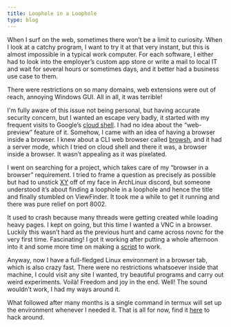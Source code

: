 ```yaml
---
title: Loophole in a Loophole
type: blog
---
```


When I surf on the web, sometimes there won’t be a limit to curiosity. When I look at a catchy program, I want to try it at that very instant, but this is almost impossible in a typical work computer. For each software, I either had to look into the employer’s custom app store or write a mail to local IT and wait for several hours or sometimes days, and it better had a business use case to them.

There were restrictions on so many domains, web extensions were out of reach, annoying Windows GUI. All in all, it was terrible!

I'm fully aware of this issue not being personal, but having accurate security concern, but I wanted an escape very badly, it started with my frequent visits to Google’s <a href="https://cloud.google.com/shell/docs"> cloud shell</a>. I had no idea about the “web-preview” feature of it. Somehow, I came with an idea of having a browser inside a browser. I knew about a CLI web browser called <a href="https://www.brow.sh/">browsh</a>, and it had a server mode, which I tried on cloud shell and there it was, a browser inside a browser. It wasn’t appealing as it was pixelated.

I went on searching for a project, which takes care of my “browser in a browser” requirement. I tried to frame a question as precisely as possible but had to unstick <a href="https://xyproblem.info/">XY</a> off of my face in ArchLinux discord, but someone understood it’s about finding a loophole in a loophole and hence the title and finally stumbled on ViewFinder. It took me a while to get it running and there was pure relief on port 8002.

It used to crash because many threads were getting created while loading heavy pages. I kept on going, but this time I wanted a VNC in a browser. Luckily this wasn’t hard as the previous hunt and came across novnc for the very first time. Fascinating! I got it working after putting a whole afternoon into it and some more time on making a <a href="https://gist.github.com/ravish0007/c9884cdd90e8cc2ffaacacd658cc05d8">script</a> to work.

Anyway, now I have a full-fledged Linux environment in a browser tab, which is also crazy fast. There were no restrictions whatsoever inside that machine, I could visit any site I wanted, try beautiful programs and carry out weird experiments. Voilà! Freedom and joy in the end. Well! The sound wouldn’t work, I had my ways around it.

What followed after many months is a single command in termux will set up the environment whenever I needed it. That is all for now, find it <a href="https://github.com/ravish0007/termux-gcloud">here</a> to hack around.
